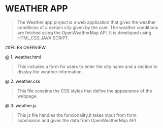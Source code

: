 # WEATHER APP

>The Weather app project is a web application that gives the weather conditions of a certain city given by the user.
>The weather conditions are fetched using the OpenWeatherMap API. 
>It is developed using HTML,CSS,JAVA SCRIPT.

##FILES OVERVIEW

@ 1. weather.html
>This includes a form for users to enter the city name and a section to display the weather information.

@ 2. weather.css
>This file conatins the CSS styles that define the appearance of the webpage.

@ 3. weather.js
>This js file handles the funcionality.It takes input from form submission and gives the data from OpenWeatherMap API 
